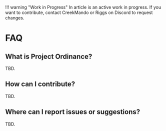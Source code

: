 !!! warning "Work in Progress"
    In article is an active work in progress. If you want to contribute, contact CreekMando or Riggs on Discord to request changes. 

# FAQ

## What is Project Ordinance?
TBD.

## How can I contribute?
TBD.

## Where can I report issues or suggestions?
TBD.
